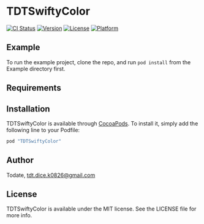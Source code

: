 # TDTSwiftyColor

[![CI Status](http://img.shields.io/travis/Todate/TDTSwiftyColor.svg?style=flat)](https://travis-ci.org/Todate/TDTSwiftyColor)
[![Version](https://img.shields.io/cocoapods/v/TDTSwiftyColor.svg?style=flat)](http://cocoapods.org/pods/TDTSwiftyColor)
[![License](https://img.shields.io/cocoapods/l/TDTSwiftyColor.svg?style=flat)](http://cocoapods.org/pods/TDTSwiftyColor)
[![Platform](https://img.shields.io/cocoapods/p/TDTSwiftyColor.svg?style=flat)](http://cocoapods.org/pods/TDTSwiftyColor)

## Example

To run the example project, clone the repo, and run `pod install` from the Example directory first.

## Requirements

## Installation

TDTSwiftyColor is available through [CocoaPods](http://cocoapods.org). To install
it, simply add the following line to your Podfile:

```ruby
pod "TDTSwiftyColor"
```

## Author

Todate, tdt.dice.k0826@gmail.com

## License

TDTSwiftyColor is available under the MIT license. See the LICENSE file for more info.
